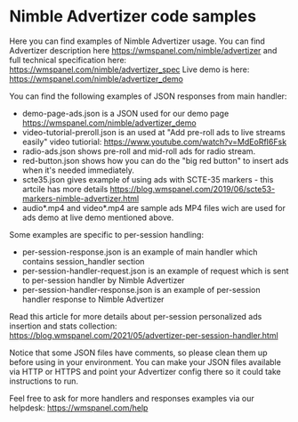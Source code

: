 # Nimble Advertizer code samples

Here you can find examples of Nimble Advertizer usage. You can find Advertizer description here https://wmspanel.com/nimble/advertizer and full technical specification here: https://wmspanel.com/nimble/advertizer_spec 
Live demo is here: https://wmspanel.com/nimble/advertizer_demo

You can find the following examples of JSON responses from main handler:
* demo-page-ads.json is a JSON used for our demo page https://wmspanel.com/nimble/advertizer_demo
* video-tutorial-preroll.json is an used at "Add pre-roll ads to live streams easily" video tutiorial: https://www.youtube.com/watch?v=MdEoRfI6Fsk
* radio-ads.json shows pre-roll and mid-roll ads for radio stream.
* red-button.json shows how you can do the "big red button" to insert ads when it's needed immediately.
* scte35.json gives example of using ads with SCTE-35 markers - this artcile has more details https://blog.wmspanel.com/2019/06/scte53-markers-nimble-advertizer.html
* audio*.mp4 and video*.mp4 are sample ads MP4 files wich are used for ads demo at live demo mentioned above.

Some examples are specific to per-session handling:
* per-session-response.json is an example of main handler which contains session_handler section
* per-session-handler-request.json is an example of request which is sent to per-session handler by Nimble Advertizer
* per-session-handler-response.json is an example of per-session handler response to Nimble Advertizer

Read this article for more details about per-session personalized ads insertion and stats collection: https://blog.wmspanel.com/2021/05/advertizer-per-session-handler.html


Notice that some JSON files have comments, so please clean them up before using in your environment.
You can make your JSON files available via HTTP or HTTPS and point your Advertizer config there so it could take instructions to run.

Feel free to ask for more handlers and responses examples via our helpdesk: https://wmspanel.com/help
